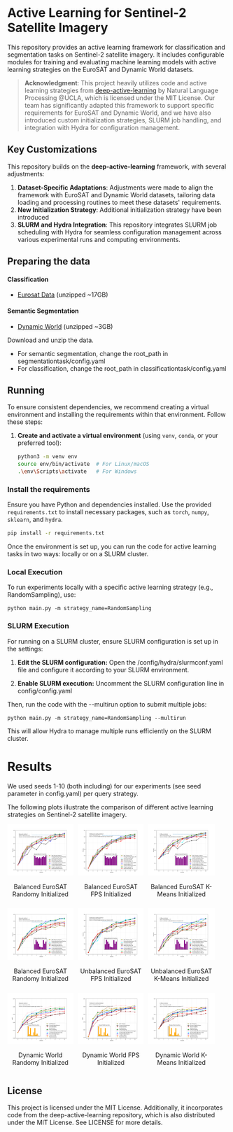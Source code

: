 # Active Learning for Sentinel-2 Satellite Imagery

This repository provides an active learning framework for classification and segmentation tasks on Sentinel-2 satellite imagery. It includes configurable modules for training and evaluating machine learning models with active learning strategies on the EuroSAT and Dynamic World datasets.

> **Acknowledgment**: This project heavily utilizes code and active learning strategies from [deep-active-learning](https://github.com/ej0cl6/deep-active-learning) by Natural Language Processing @UCLA, which is licensed under the MIT License. Our team has significantly adapted this framework to support specific requirements for EuroSAT and Dynamic World, and we have also introduced custom initialization strategies, SLURM job handling, and integration with Hydra for configuration management.


## Key Customizations

This repository builds on the **deep-active-learning** framework, with several adjustments:

1. **Dataset-Specific Adaptations**: Adjustments were made to align the framework with EuroSAT and Dynamic World datasets, tailoring data loading and processing routines to meet these datasets' requirements.
2. **New Initialization Strategy**: Additional initialization strategy have been introduced
3. **SLURM and Hydra Integration**: This repository integrates SLURM job scheduling with Hydra for seamless configuration management across various experimental runs and computing environments.

## Preparing the data
#### Classification
- [Eurosat Data](https://drive.google.com/file/d/1GpHgJizhnMswW-OycPPawQGPqSfBsF_G/view?usp=sharing) (unzipped ~17GB)
#### Semantic Segmentation
- [Dynamic World](https://drive.google.com/file/d/1az-MopDVropJl_4fQABmR0B50yxw68N6/view?usp=sharing) (unzipped ~3GB)

Download and unzip the data.
- For semantic segmentation, change the root_path in segmentationtask/config.yaml
- For classification, change the root_path in classificationtask/config.yaml

## Running

To ensure consistent dependencies, we recommend creating a virtual environment and installing the requirements within that environment. Follow these steps:

1. **Create and activate a virtual environment** (using `venv`, `conda`, or your preferred tool):

   ```bash
   python3 -m venv env
   source env/bin/activate  # For Linux/macOS
   .\env\Scripts\activate   # For Windows

### Install the requirements

Ensure you have Python and dependencies installed. Use the provided `requirements.txt` to install necessary packages, such as `torch`, `numpy`, `sklearn`, and `hydra`.

```bash
pip install -r requirements.txt
```

Once the environment is set up, you can run the code for active learning tasks in two ways: locally or on a SLURM cluster.

### Local Execution
To run experiments locally with a specific active learning strategy (e.g., RandomSampling), use:
```
python main.py -m strategy_name=RandomSampling
```

### SLURM Execution
For running on a SLURM cluster, ensure SLURM configuration is set up in the settings:

1. **Edit the SLURM configuration:** Open the /config/hydra/slurmconf.yaml file and configure it according to your SLURM environment.

2. **Enable SLURM execution:** Uncomment the SLURM configuration line in config/config.yaml

Then, run the code with the --multirun option to submit multiple jobs:
```
python main.py -m strategy_name=RandomSampling --multirun
```

This will allow Hydra to manage multiple runs efficiently on the SLURM cluster.

# Results

We used seeds 1-10 (both including) for our experiments (see seed parameter in config.yaml) per query strategy.

The following plots illustrate the comparison of different active learning strategies on Sentinel-2 satellite imagery.

<div style="display: flex; flex-wrap: wrap; gap: 10px;">

  <div style="flex: 1; min-width: 30%; max-width: 30%; text-align: center;">
    <img src="plots/v2_random_balance.svg" alt="Plot 1" style="width:100%;"/>
    <p>Balanced EuroSAT Randomy Initialized</p>
  </div>

  <div style="flex: 1; min-width: 30%; max-width: 30%; text-align: center;">
    <img src="plots/v2_fps_balance.svg" alt="Plot 1" style="width:100%;"/>
    <p>Balanced EuroSAT FPS Initialized</p>
  </div>

  <div style="flex: 1; min-width: 30%; max-width: 30%; text-align: center;">
    <img src="plots/v2_kmeans_balance.svg" alt="Plot 1" style="width:100%;"/>
    <p>Balanced EuroSAT K-Means Initialized</p>
  </div>

  <div style="flex: 1; min-width: 30%; max-width: 30%; text-align: center;">
    <img src="plots/v2_random_unbalance.svg" alt="Plot 1" style="width:100%;"/>
    <p>Balanced EuroSAT Randomy Initialized</p>
  </div>

  <div style="flex: 1; min-width: 30%; max-width: 30%; text-align: center;">
    <img src="plots/v2_fps_unbalance.svg" alt="Plot 1" style="width:100%;"/>
    <p>Unbalanced EuroSAT FPS Initialized</p>
  </div>

  <div style="flex: 1; min-width: 30%; max-width: 30%; text-align: center;">
    <img src="plots/v2_kmeans_unbalance.svg" alt="Plot 1" style="width:100%;"/>
    <p>Unbalanced EuroSAT K-Means Initialized</p>
  </div>

  <div style="flex: 1; min-width: 30%; max-width: 30%; text-align: center;">
    <img src="plots/v2_random_dw.svg" alt="Plot 1" style="width:100%;"/>
    <p>Dynamic World Randomy Initialized</p>
  </div>

  <div style="flex: 1; min-width: 30%; max-width: 30%; text-align: center;">
    <img src="plots/v2_fps_dw.svg" alt="Plot 1" style="width:100%;"/>
    <p>Dynamic World FPS Initialized</p>
  </div>

  <div style="flex: 1; min-width: 30%; max-width: 30%; text-align: center;">
    <img src="plots/v2_kmeans_dw.svg" alt="Plot 1" style="width:100%;"/>
    <p>Dynamic World K-Means Initialized</p>
  </div>

</div>

## License

This project is licensed under the MIT License. Additionally, it incorporates code from the deep-active-learning repository, which is also distributed under the MIT License. See LICENSE for more details.